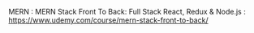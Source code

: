 MERN : MERN Stack Front To Back: Full Stack React, Redux & Node.js : https://www.udemy.com/course/mern-stack-front-to-back/
